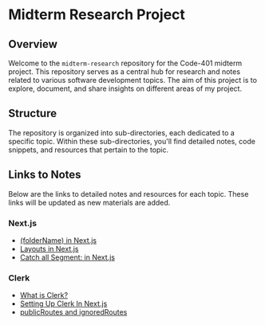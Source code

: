 # Midterm Research Project

## Overview

Welcome to the `midterm-research` repository for the Code-401 midterm project. This repository serves as a central hub for research and notes related to various software development topics. The aim of this project is to explore, document, and share insights on different areas of my project.

## Structure

The repository is organized into sub-directories, each dedicated to a specific topic. Within these sub-directories, you'll find detailed notes, code snippets, and resources that pertain to the topic.


## Links to Notes

Below are the links to detailed notes and resources for each topic. These links will be updated as new materials are added.

### Next.js
- [(folderName) in Next.js](./Next/(foldername).md)
- [Layouts in Next.js](./Next/layouts.md)
- [Catch all Segment: in Next.js](./Next//catchAllSegment.md)

### Clerk
- [What is Clerk?](./Clerk/clerk.md)
- [Setting Up Clerk In Next.js](./Clerk/settingUpClerk.md)
- [publicRoutes and ignoredRoutes](./Clerk/publicAndIgnoredRoutes.md)
